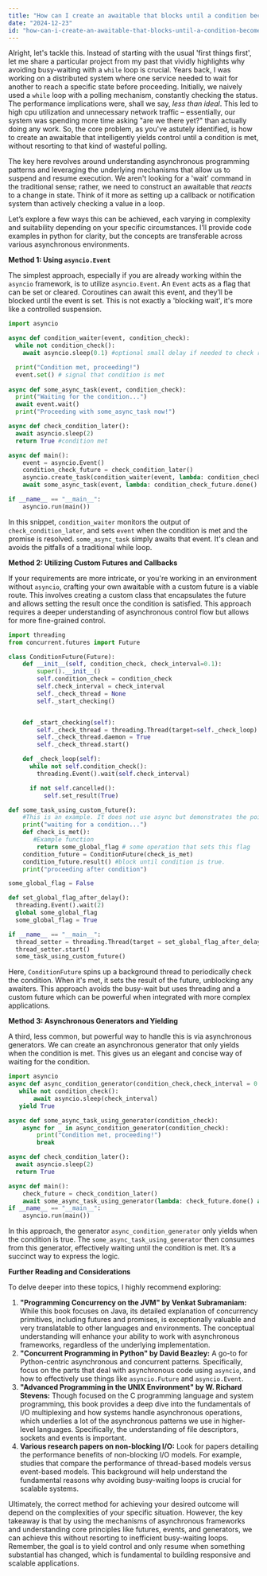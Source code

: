 ```yaml
---
title: "How can I create an awaitable that blocks until a condition becomes true, without a `while` loop?"
date: "2024-12-23"
id: "how-can-i-create-an-awaitable-that-blocks-until-a-condition-becomes-true-without-a-while-loop"
---
```


Alright, let's tackle this. Instead of starting with the usual 'first things first', let me share a particular project from my past that vividly highlights why avoiding busy-waiting with a `while` loop is crucial. Years back, I was working on a distributed system where one service needed to wait for another to reach a specific state before proceeding. Initially, we naively used a `while` loop with a polling mechanism, constantly checking the status. The performance implications were, shall we say, *less than ideal*. This led to high cpu utilization and unnecessary network traffic – essentially, our system was spending more time asking "are we there yet?" than actually doing any work. So, the core problem, as you've astutely identified, is how to create an awaitable that intelligently yields control until a condition is met, without resorting to that kind of wasteful polling.

The key here revolves around understanding asynchronous programming patterns and leveraging the underlying mechanisms that allow us to suspend and resume execution. We aren't looking for a 'wait' command in the traditional sense; rather, we need to construct an awaitable that *reacts* to a change in state. Think of it more as setting up a callback or notification system than actively checking a value in a loop.

Let’s explore a few ways this can be achieved, each varying in complexity and suitability depending on your specific circumstances. I’ll provide code examples in python for clarity, but the concepts are transferable across various asynchronous environments.

**Method 1: Using `asyncio.Event`**

The simplest approach, especially if you are already working within the `asyncio` framework, is to utilize `asyncio.Event`. An `Event` acts as a flag that can be set or cleared. Coroutines can await this event, and they’ll be blocked until the event is set. This is not exactly a 'blocking wait', it's more like a controlled suspension.

```python
import asyncio

async def condition_waiter(event, condition_check):
  while not condition_check():
    await asyncio.sleep(0.1) #optional small delay if needed to check regularly

  print("Condition met, proceeding!")
  event.set() # signal that condition is met
  
async def some_async_task(event, condition_check):
  print("Waiting for the condition...")
  await event.wait()
  print("Proceeding with some_async_task now!")

async def check_condition_later():
  await asyncio.sleep(2)
  return True #condition met

async def main():
    event = asyncio.Event()
    condition_check_future = check_condition_later()
    asyncio.create_task(condition_waiter(event, lambda: condition_check_future.done() and condition_check_future.result()))
    await some_async_task(event, lambda: condition_check_future.done() and condition_check_future.result())

if __name__ == "__main__":
    asyncio.run(main())
```

In this snippet, `condition_waiter` monitors the output of `check_condition_later`, and sets `event` when the condition is met and the promise is resolved. `some_async_task` simply awaits that event. It's clean and avoids the pitfalls of a traditional while loop.

**Method 2: Utilizing Custom Futures and Callbacks**

If your requirements are more intricate, or you're working in an environment without `asyncio`, crafting your own awaitable with a custom future is a viable route. This involves creating a custom class that encapsulates the future and allows setting the result once the condition is satisfied. This approach requires a deeper understanding of asynchronous control flow but allows for more fine-grained control.

```python
import threading
from concurrent.futures import Future

class ConditionFuture(Future):
    def __init__(self, condition_check, check_interval=0.1):
        super().__init__()
        self.condition_check = condition_check
        self.check_interval = check_interval
        self._check_thread = None
        self._start_checking()


    def _start_checking(self):
        self._check_thread = threading.Thread(target=self._check_loop)
        self._check_thread.daemon = True
        self._check_thread.start()

    def _check_loop(self):
      while not self.condition_check():
        threading.Event().wait(self.check_interval)

      if not self.cancelled():
          self.set_result(True)

def some_task_using_custom_future():
    #This is an example. It does not use async but demonstrates the point of a callback
    print("waiting for a condition...")
    def check_is_met():
       #Example function
        return some_global_flag # some operation that sets this flag
    condition_future = ConditionFuture(check_is_met)
    condition_future.result() #block until condition is true.
    print("proceeding after condition")

some_global_flag = False

def set_global_flag_after_delay():
  threading.Event().wait(2)
  global some_global_flag
  some_global_flag = True

if __name__ == "__main__":
  thread_setter = threading.Thread(target = set_global_flag_after_delay)
  thread_setter.start()
  some_task_using_custom_future()


```

Here, `ConditionFuture` spins up a background thread to periodically check the condition. When it's met, it sets the result of the future, unblocking any awaiters. This approach avoids the busy-wait but uses threading and a custom future which can be powerful when integrated with more complex applications.

**Method 3: Asynchronous Generators and Yielding**

A third, less common, but powerful way to handle this is via asynchronous generators. We can create an asynchronous generator that only yields when the condition is met. This gives us an elegant and concise way of waiting for the condition.

```python
import asyncio
async def async_condition_generator(condition_check,check_interval = 0.1):
   while not condition_check():
       await asyncio.sleep(check_interval)
   yield True

async def some_async_task_using_generator(condition_check):
    async for _ in async_condition_generator(condition_check):
        print("Condition met, proceeding!")
        break

async def check_condition_later():
  await asyncio.sleep(2)
  return True

async def main():
    check_future = check_condition_later()
    await some_async_task_using_generator(lambda: check_future.done() and check_future.result())
if __name__ == "__main__":
    asyncio.run(main())
```

In this approach, the generator `async_condition_generator` only yields when the condition is true. The `some_async_task_using_generator` then consumes from this generator, effectively waiting until the condition is met. It’s a succinct way to express the logic.

**Further Reading and Considerations**

To delve deeper into these topics, I highly recommend exploring:

1.  **"Programming Concurrency on the JVM" by Venkat Subramaniam:** While this book focuses on Java, its detailed explanation of concurrency primitives, including futures and promises, is exceptionally valuable and very translatable to other languages and environments. The conceptual understanding will enhance your ability to work with asynchronous frameworks, regardless of the underlying implementation.
2.  **"Concurrent Programming in Python" by David Beazley:** A go-to for Python-centric asynchronous and concurrent patterns. Specifically, focus on the parts that deal with asynchronous code using `asyncio`, and how to effectively use things like `asyncio.Future` and `asyncio.Event`.
3.  **"Advanced Programming in the UNIX Environment" by W. Richard Stevens:** Though focused on the C programming language and system programming, this book provides a deep dive into the fundamentals of I/O multiplexing and how systems handle asynchronous operations, which underlies a lot of the asynchronous patterns we use in higher-level languages. Specifically, the understanding of file descriptors, sockets and events is important.
4.  **Various research papers on non-blocking I/O:** Look for papers detailing the performance benefits of non-blocking I/O models. For example, studies that compare the performance of thread-based models versus event-based models. This background will help understand the fundamental reasons why avoiding busy-waiting loops is crucial for scalable systems.

Ultimately, the correct method for achieving your desired outcome will depend on the complexities of your specific situation. However, the key takeaway is that by using the mechanisms of asynchronous frameworks and understanding core principles like futures, events, and generators, we can achieve this without resorting to inefficient busy-waiting loops. Remember, the goal is to yield control and only resume when something substantial has changed, which is fundamental to building responsive and scalable applications.
